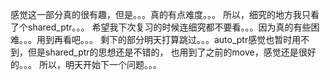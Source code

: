 感觉这一部分真的很有趣，但是。。。真的有点难度。。。
所以，细究的地方我只看了个shared_ptr。。。
希望我下次复习的时候连细究都不要看。。。因为真的有些困难。。。用到再看吧。。。
剩下的部分明天打算跳过。。。auto_ptr感觉也暂时用不到，但是shared_ptr的思想还是不错的，
也用到了之前的move，感觉还是很好的。。。
所以，明天开始下一个问题。。。

